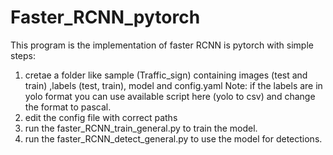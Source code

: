 # Faster_RCNN_pytorch
This program is the implementation of faster RCNN is pytorch with simple steps:
1. cretae a folder like sample (Traffic_sign) containing images (test and train) ,labels (test, train), model and config.yaml
Note: if the labels are in yolo format you can use available script here (yolo to csv) and change the format to pascal.
2. edit the config file with correct paths
3. run the faster_RCNN_train_general.py to train the model.
4. run the faster_RCNN_detect_general.py to use the model for detections.
